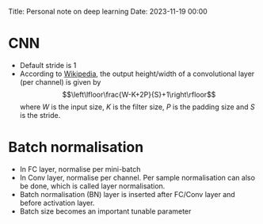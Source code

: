 Title: Personal note on deep learning
Date: 2023-11-19 00:00

# CNN
- Default stride is 1
- According to [Wikipedia](https://en.wikipedia.org/wiki/Convolutional_neural_network#Convolutional_layer), the output height/width of a convolutional layer (per channel) is given by
    $$\left\lfloor\frac{W-K+2P}{S}+1\right\rfloor$$
    where $W$ is the input size, $K$ is the filter size, $P$ is the padding size and $S$ is the stride.

# Batch normalisation
- In FC layer, normalise per mini-batch
- In Conv layer, normalise per channel. Per sample normalisation can also be done, which is called layer normalisation.
- Batch normalisation (BN) layer is inserted after FC/Conv layer and before activation layer.
- Batch size becomes an important tunable parameter
